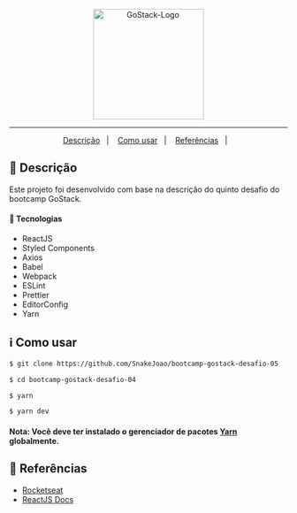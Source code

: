 <p align="center">
  <img alt="GoStack-Logo" src="https://rocketseat-cdn.s3-sa-east-1.amazonaws.com/bootcamp-header.png" width="200px"/>
</p>

---

<p align="center">
  <a href="#page_with_curl-descrição">Descrição</a>&nbsp;&nbsp;&nbsp;|&nbsp;&nbsp;&nbsp;
  <a href="#information_source-como-usar">Como usar</a>&nbsp;&nbsp;&nbsp;|&nbsp;&nbsp;&nbsp;
  <a href="#blue_book-referências">Referências</a>&nbsp;&nbsp;&nbsp;|&nbsp;&nbsp;&nbsp;
</p>

## :page_with_curl: Descrição

Este projeto foi desenvolvido com base na descrição do quinto desafio do bootcamp GoStack.

#### :rocket: Tecnologias

- ReactJS
- Styled Components
- Axios
- Babel
- Webpack
- ESLint
- Prettier
- EditorConfig
- Yarn

## :information_source: Como usar

```bash
$ git clone https://github.com/SnakeJoao/bootcamp-gostack-desafio-05

$ cd bootcamp-gostack-desafio-04

$ yarn

$ yarn dev
```

#### Nota: Você deve ter instalado o gerenciador de pacotes [Yarn](https://yarnpkg.com/) globalmente.

## :blue_book: Referências

- [Rocketseat](https://docs.rocketseat.dev/)
- [ReactJS Docs](https://reactjs.org/)

